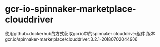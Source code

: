 # gcr-io-spinnaker-marketplace-clouddriver
使用github+dockerhub的方式获取gcr.io中的spinnaker clouddriver组件
版本gcr.io/spinnaker-marketplace/clouddriver:3.2.1-20180702044906
